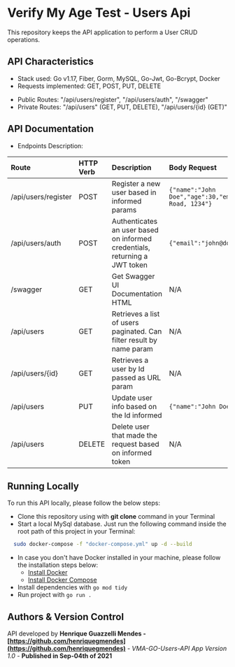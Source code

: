 # Verify My Age Test - Users Api

This repository keeps the API application to perform a User CRUD operations.

## API Characteristics

* Stack used: Go v1.17, Fiber, Gorm, MySQL, Go-Jwt, Go-Bcrypt, Docker
* Requests implemented: GET, POST, PUT, DELETE
<!-- * Deployed at AWS --- [http://ec2-54-80-141-128.compute-1.amazonaws.com:8080](http://ec2-54-80-141-128.compute-1.amazonaws.com:8080) -->
* Public Routes: "/api/users/register", "/api/users/auth", "/swagger"
* Private Routes: "/api/users" (GET, PUT, DELETE), "/api/users/{id} (GET)"

## API Documentation

<!-- API documentation can be found at:
* Swagger UI Documentation: [http://ec2-54-80-141-128.compute-1.amazonaws.com:8080/swagger-ui.html](http://ec2-54-80-141-128.compute-1.amazonaws.com:8080/swagger-ui.html).
* Swagger JSON Documentation: [http://ec2-54-80-141-128.compute-1.amazonaws.com:8080/v2/api-docs](http://ec2-54-80-141-128.compute-1.amazonaws.com:8080/v2/api-docs). -->
* Endpoints Description:

|   Route      |  HTTP Verb     |  Description  |  Body Request |  Example Response |  Status Code |
| :---         | :---           | :---          | :---          | :---              | :---         |
| /api/users/register |   POST     | Register a new user based in informed params  |  ````{"name":"John Doe","age":30,"email":"john@doe.com","password":"123456","repeat_password":"123456","address":"Jd Road, 1234"}```` | ````{"id":15,"name":"John Doe","age":30,"email":"john@doe.com","address":"Jd Road, 1234"}``` | 201 |
| /api/users/auth   |     POST     | Authenticates an user based on informed credentials, returning a JWT token  | ````{"email":"john@doe.com","password":"123456"}```` | ````{"token":"eyJhbGciOiJIUzI1NiIsInR5cCI6IkpXVCJ9.eyJleHAiOjE2MzA4Njk2NzIsImlzcyI6IjE1In0.ZrpH4tzt2qdDtTFynj3ez2rIl8KM9cvmkI5AO1JOKps"}```` | 200 |
| /swagger  |   GET   | Get Swagger UI Documentation HTML  | N/A | HTML file | 200 |
| /api/users  |   GET   | Retrieves a list of users paginated. Can filter result by name param | N/A | ````{"data":[{"id":15,"name":"John Doe","age":30,"email":"john@doe.com","address":"Jd Road, 1234"}],"page":{"page":1,"page_total":1,"total_results":1,"last_page":1}}```` | 200 |
| /api/users/{id}  |   GET   | Retrieves a user by Id passed as URL param  | N/A | ````{"id":15,"name":"John Doe","age":30,"email":"john@doe.com","address":"Jd Road, 1234"}```` | 200 |
| /api/users  |   PUT   | Update user info based on the Id informed   | ````{"name":"John Doe Updated","age":32,"address":"Jd Road, 4321"}```` | ````{"id":15,"name":"John Doe Updated","age":32,"email":"john@doe.com","address":"Jd Road, 4321"}```` | 200 |
| /api/users  |   DELETE   | Delete user that made the request based on informed token | N/A | N/A | 204 |

## Running Locally

To run this API locally, please follow the below steps:

* Clone this repository using with **git clone** command in your Terminal
* Start a local MySql database. Just run the following command inside the root path of this project in your Terminal:
```bash
  sudo docker-compose -f "docker-compose.yml" up -d --build
```
* In case you don't have Docker installed in your machine, please follow the installation steps below:
    * [Install Docker](https://docs.docker.com/get-docker/)
    * [Install Docker Compose](https://docs.docker.com/compose/install/)
* Install dependencies with `go mod tidy`
* Run project with `go run .`

## Authors & Version Control

API developed by **Henrique Guazzelli Mendes - [https://github.com/henriquegmendes](https://github.com/henriquegmendes)** - *VMA-GO-Users-API App Version 1.0* - **Published in Sep-04th of 2021**